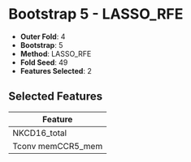 # Bootstrap 5 - LASSO_RFE

- **Outer Fold**: 4
- **Bootstrap**: 5
- **Method**: LASSO_RFE
- **Fold Seed**: 49
- **Features Selected**: 2

## Selected Features

| Feature |
|---------|
| NKCD16_total |
| Tconv memCCR5_mem |

